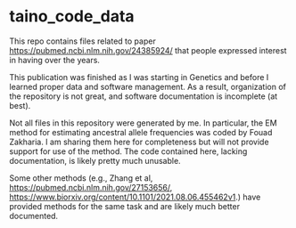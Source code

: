 # taino_code_data
This repo contains files related to paper https://pubmed.ncbi.nlm.nih.gov/24385924/ that people expressed interest in having over the years.

This publication was finished as I was starting in Genetics and before I learned proper data and software management. As a result, organization of the repository 
is not great, and software documentation is incomplete (at best). 

Not all files in this repository were generated by me. In particular, the EM method for estimating ancestral allele frequencies was coded by Fouad Zakharia. 
I am sharing them here for completeness but will not provide support for use of the method. The code contained here, lacking documentation, is likely pretty much unusable. 

Some other methods (e.g., Zhang et al, https://pubmed.ncbi.nlm.nih.gov/27153656/, https://www.biorxiv.org/content/10.1101/2021.08.06.455462v1.) 
have provided methods for the same task and are likely much better documented. 

